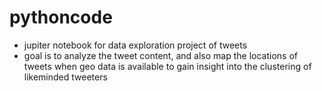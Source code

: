 # pythoncode
- jupiter notebook for data exploration project of tweets
- goal is to analyze the tweet content, and also map the locations of tweets when geo data is available to gain insight into the clustering of likeminded tweeters
